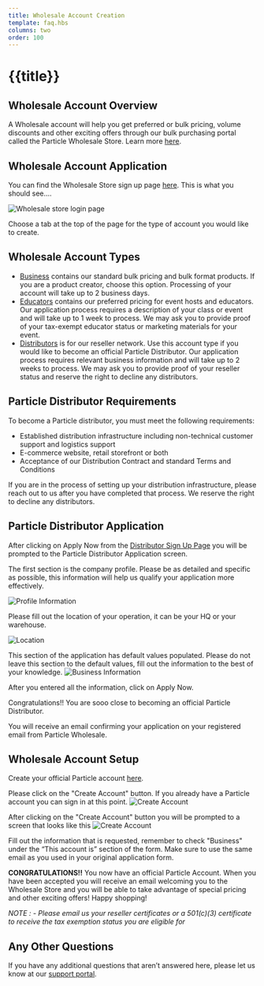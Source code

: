 ```yaml
---
title: Wholesale Account Creation
template: faq.hbs
columns: two
order: 100
---
```


# {{title}}

## Wholesale Account Overview

A Wholesale account will help you get preferred or bulk pricing, volume discounts and other exciting offers through our bulk purchasing portal called the Particle Wholesale Store. Learn more [here](https://wholesale.particle.io).


## Wholesale Account Application

You can find the Wholesale Store sign up page [here](http://www-wholesale.particle.io/wholesale-b2b).
This is what you should see....

![Wholesale store login page](/assets/images/wholesale-log-in-page.png)

Choose a tab at the top of the page for the type of account you would like to create. 

## Wholesale Account Types

 - [Business](http://www-wholesale.particle.io/wholesale-b2b) contains our standard bulk pricing and bulk format products. If you are a product creator, choose this option. Processing of your account will take up to 2 business days. 
 - [Educators](http://www-wholesale.particle.io/wholesale-educators) contains our preferred pricing for event hosts and educators. Our application process requires a description of your class or event and will take up to 1 week to process. We may ask you to provide proof of your tax-exempt educator status or marketing materials for your event. 
 - [Distributors](http://www-wholesale.particle.io/wholesale-distributors) is for our reseller network. Use this account type if you would like to become an official Particle Distributor. Our application process requires relevant business information and will take up to 2 weeks to process. We may ask you to provide proof of your reseller status and reserve the right to decline any distributors. 

## Particle Distributor Requirements
To become a Particle distributor, you must meet the following requirements: 
- Established distribution infrastructure including non-technical customer support and logistics support
- E-commerce website, retail storefront or both
- Acceptance of our Distribution Contract and standard Terms and Conditions

If you are in the process of setting up your distribution infrastructure, please reach out to us after you have completed that process. We reserve the right to decline any distributors.

## Particle Distributor Application

After clicking on Apply Now from the [Distributor Sign Up Page](http://www-wholesale.particle.io/wholesale-distributors) you will be prompted to the Particle Distributor Application screen.

The first section is the company profile. Please be as detailed and specific as possible, this information will help us qualify your application more effectively. 

![Profile Information](/assets/images/companyprofilepage.png)

Please fill out the location of your operation, it can be your HQ or your warehouse. 

![Location](/assets/images/locationinformation.png)

This section of the application has default values populated. Please do not leave this section to the default values, fill out the information to the best of your knowledge.
![Business Information](/assets/images/businessinformation.png)

After you entered all the information, click on Apply Now.

Congratulations!! You are sooo close to becoming an official Particle Distributor.

You will receive an email confirming your application on your registered email from Particle Wholesale.

## Wholesale Account Setup

Create your official Particle account [here](https://login.particle.io/login).

Please click on the "Create Account" button. If you already have a Particle account you can sign in at this point.
![Create Account](/assets/images/loginscreen1.png)

After clicking on the "Create Account" button you will be prompted to a screen that looks like this
![Create Account](/assets/images/loginscreen2.png)

Fill out the information that is requested, remember to check "Business" under the “This account is” section of the form. Make sure to use the same email as you used in your original application form. 

**CONGRATULATIONS!!** You now have an official Particle Account. When you have been accepted you will receive an email welcoming you to the Wholesale Store and you will be able to take advantage of special pricing and other exciting offers! Happy shopping! 


*NOTE : -  Please email us your reseller certificates or a 501(c)(3) certificate to receive the tax exemption status you are eligible for* 

## Any Other Questions

If you have any additional questions that aren’t answered here, please let us know at our [support portal](https://support.particle.io).
